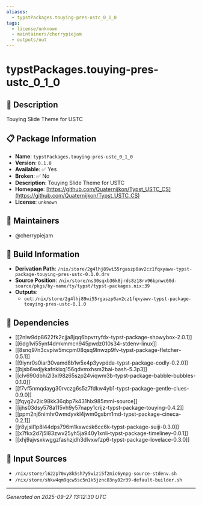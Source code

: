```yaml
---
aliases:
  - typstPackages.touying-pres-ustc_0_1_0
tags:
  - license/unknown
  - maintainers/cherrypiejam
  - outputs/out
---
```


# typstPackages.touying-pres-ustc_0_1_0

## 📝 Description

Touying Slide Theme for USTC

## 📋 Package Information

- **Name**: `typstPackages.touying-pres-ustc_0_1_0`
- **Version**: `0.1.0`
- **Available**: ✅ Yes
- **Broken**: ✅ No
- **Description**: Touying Slide Theme for USTC
- **Homepage**: [https://github.com/Quaternijkon/Typst_USTC_CS](https://github.com/Quaternijkon/Typst_USTC_CS)
- **License**: `unknown`
## 👥 Maintainers

- @cherrypiejam


## 🔧 Build Information

- **Derivation Path**: `/nix/store/2g4lhj89wi55rgaszp0av2cz1fqxyawv-typst-package-touying-pres-ustc-0.1.0.drv`
- **Source Position**: `/nix/store/ns30sqxb36k8jrds8z18rv96bpnwc60d-source/pkgs/by-name/ty/typst/typst-packages.nix:39`
- **Outputs**:
  - `out`:  `/nix/store/2g4lhj89wi55rgaszp0av2cz1fqxyawv-typst-package-touying-pres-ustc-0.1.0`

## 🔗 Dependencies

- [[2nlw9dp8622fk2cjja8jqq6bpvrryfdx-typst-package-showybox-2.0.1]]
- [[6dg1vi55ynf4dmkmmcn945pwdz010s34-stdenv-linux]]
- [[8snq97n3cvpiw5mcpm08qsq9lnwzp9fv-typst-package-fletcher-0.5.1]]
- [[9iynr0s0iar30vamd8b1w5x4p3yvpdda-typst-package-codly-0.2.0]]
- [[bjsb6wdjykafnkixq156qdvmxhsm2bai-bash-5.3p3]]
- [[clv690dbhi2l3xl98z65szp24viqwm3b-typst-package-babble-bubbles-0.1.0]]
- [[f7vf5nmqdayg30rvczg6s5z7fdkw4yb1-typst-package-gentle-clues-0.9.0]]
- [[fqyg2v2ic98kk36qbp7k431hlx985mml-source]]
- [[ijhs03dsy578a115vh9y57napy1crijz-typst-package-touying-0.4.2]]
- [[ppm2nj6nimhr0wmdyvkl4jwm0gsbm1md-typst-package-cineca-0.2.1]]
- [[r8yjsil1p8l44dps796m1kxwcsk6cc6k-typst-package-suiji-0.3.0]]
- [[x7fkx2d7j5l83zwv25yh5ja940y1xnli-typst-package-timeliney-0.0.1]]
- [[xhj9ajvsxkwggzfashzjdh3dlvxwfzp6-typst-package-lovelace-0.3.0]]

## 📁 Input Sources

- `/nix/store/l622p70vy8k5sh7y5wizi5f2mic6ynpg-source-stdenv.sh`
- `/nix/store/shkw4qm9qcw5sc5n1k5jznc83ny02r39-default-builder.sh`

---
*Generated on 2025-09-27 13:12:30 UTC*
